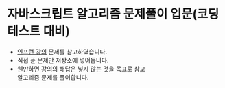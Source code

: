 # 자바스크립트 알고리즘 문제풀이 입문(코딩테스트 대비)
- [인프런 강의](https://www.inflearn.com/course/%EC%9E%90%EB%B0%94%EC%8A%A4%ED%81%AC%EB%A6%BD%ED%8A%B8-%EC%95%8C%EA%B3%A0%EB%A6%AC%EC%A6%98-%EB%AC%B8%EC%A0%9C%ED%92%80%EC%9D%B4/dashboard) 문제를 참고하였습니다.
- 직접 푼 문제만 저장소에 넣어둡니다.
- 웬만하면 강의의 해답은 넣지 않는 것을 목표로 삼고<br> 알고리즘 문제를 풀이합니다.
